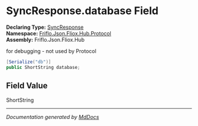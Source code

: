 ﻿<!--  
  <auto-generated>   
    The contents of this file were generated by a tool.  
    Changes to this file may be list if the file is regenerated  
  </auto-generated>   
-->

# SyncResponse.database Field

**Declaring Type:** [SyncResponse](../index.md)  
**Namespace:** [Friflo.Json.Fliox.Hub.Protocol](../../index.md)  
**Assembly:** Friflo.Json.Fliox.Hub

for debugging \- not used by Protocol

```csharp
[Serialize("db")]
public ShortString database;
```

## Field Value

ShortString

___

*Documentation generated by [MdDocs](https://github.com/ap0llo/mddocs)*
